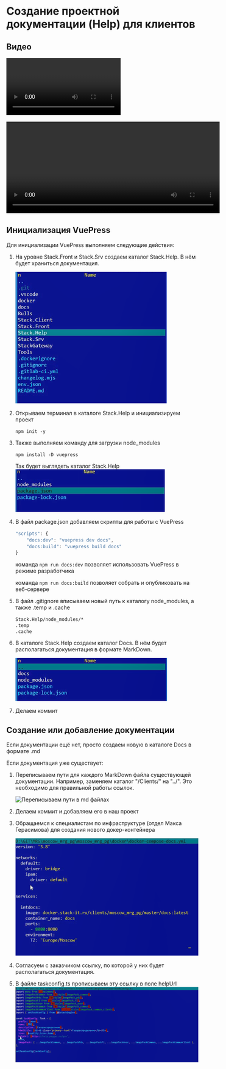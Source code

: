 # Создание проектной документации (Help) для клиентов

## Видео
<!-- ССЫЛКА -->
   ![Видео - Правильная организация документации для пользователя в проекте внедрения](./media/%D0%A1%D0%BE%D0%B7%D0%B4%D0%B0%D0%BD%D0%B8%D0%B5%D0%9F%D1%80%D0%BE%D0%B5%D0%BA%D1%82%D0%BD%D0%BE%D0%B9%D0%94%D0%BE%D0%BA%D1%83%D0%BC%D0%B5%D0%BD%D1%82%D0%B0%D1%86%D0%B8%D0%B8%D0%94%D0%BB%D1%8F%D0%9A%D0%BB%D0%B8%D0%B5%D0%BD%D1%82%D0%BE%D0%B2.m4v)

<video width="560" height="240" controls>
  <source src="./media/%D0%A1%D0%BE%D0%B7%D0%B4%D0%B0%D0%BD%D0%B8%D0%B5%D0%9F%D1%80%D0%BE%D0%B5%D0%BA%D1%82%D0%BD%D0%BE%D0%B9%D0%94%D0%BE%D0%BA%D1%83%D0%BC%D0%B5%D0%BD%D1%82%D0%B0%D1%86%D0%B8%D0%B8%D0%94%D0%BB%D1%8F%D0%9A%D0%BB%D0%B8%D0%B5%D0%BD%D1%82%D0%BE%D0%B2.m4v" type="video/mp4">
  Your browser does not support the video tag.
</video>

## Инициализация VuePress

Для инициализации VuePress выполняем следующие действия:

1. На уровне Stack.Front и Stack.Srv создаем каталог Stack.Help. В нём будет храниться документация.

    ![Созданный каталог Stack.Help](./media/Stack.Help.png)

2. Открываем терминал в каталоге Stack.Help и инициализируем проект

    ```command-line
    npm init -y
    ```

3. Также выполняем команду для загрузки node_modules

    ```command-line
    npm install -D vuepress
    ```

    Так будет выглядеть каталог Stack.Help
    ![Каталог Stack.Help после выполнения команд](./media/structure.png)

4. В файл package.json добавляем скрипты для работы с VuePress

    ```js
    "scripts": {
        "docs:dev": "vuepress dev docs",
        "docs:build": "vuepress build docs"
    }
    ```

    команда ```npm run docs:dev``` позволяет использовать VuePress в режиме разработчика

    команда ```npm run docs:build``` позволяет собрать и опубликовать на веб-сервере

5. В файл .gitignore вписываем новый путь к каталогу node_modules, а также .temp и .cache

    ```gitignore
    Stack.Help/node_modules/*
    .temp
    .cache
    ```

6. В каталоге Stack.Help создаем каталог Docs. В нём будет располагаться документация в формате MarkDown.

    ![Структура каталога Stack.Help](./media/structure2.png)

7. Делаем коммит

## Создание или добавление документации

Если документации ещё нет, просто создаем новую в каталоге Docs в формате .md

Если документация уже существует:

1. Переписываем пути для каждого MarkDown файла существующей документации. Например, заменяем каталог "/Clients/" на "../". Это необходимо для правильной работы ссылок.

    ![Переписываем пути в md файлах](./media/rename.gif)

2. Делаем коммит и добавляем его в наш проект

3. Обращаемся к специалистам по инфраструктуре (отдел Макса Герасимова) для создания нового докер-контейнера

   ![Пример файла docker-compose-docks.yml](./media/docker.png)

4. Согласуем с заказчиком ссылку, по которой у них будет располагаться документация.

5. В файле taskconfig.ts прописываем эту ссылку в поле helpUrl
    ![Адрес в поле helpUrl](./media/helpUrl.png)